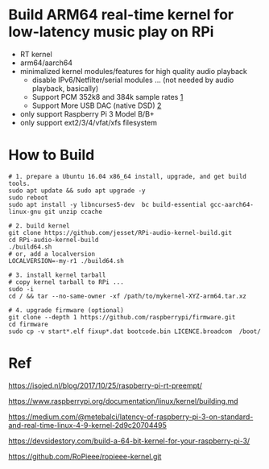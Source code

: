 # Build ARM64 real-time kernel for low-latency music play on RPi

- RT kernel
- arm64/aarch64
- minimalized kernel modules/features for high quality audio playback
    * disable IPv6/Netfilter/serial modules ... (not needed by audio playback, basically)
    * Support PCM 352k8 and 384k sample rates [1]
    * Support More USB DAC (native DSD) [2]
- only support Raspberry Pi 3 Model B/B+
- only support ext2/3/4/vfat/xfs filesystem

# How to Build

    # 1. prepare a Ubuntu 16.04 x86_64 install, upgrade, and get build tools.
    sudo apt update && sudo apt upgrade -y
    sudo reboot
    sudo apt install -y libncurses5-dev  bc build-essential gcc-aarch64-linux-gnu git unzip ccache

    # 2. build kernel
    git clone https://github.com/jesset/RPi-audio-kernel-build.git
    cd RPi-audio-kernel-build
    ./build64.sh
    # or, add a localversion
    LOCALVERSION=-my-r1 ./build64.sh

    # 3. install kernel tarball
    # copy kernel tarball to RPi ...
    sudo -i
    cd / && tar --no-same-owner -xf /path/to/mykernel-XYZ-arm64.tar.xz

    # 4. upgrade firmware (optional)
    git clone --depth 1 https://github.com/raspberrypi/firmware.git
    cd firmware
    sudo cp -v start*.elf fixup*.dat bootcode.bin LICENCE.broadcom  /boot/


# Ref

https://isojed.nl/blog/2017/10/25/raspberry-pi-rt-preempt/

https://www.raspberrypi.org/documentation/linux/kernel/building.md

https://medium.com/@metebalci/latency-of-raspberry-pi-3-on-standard-and-real-time-linux-4-9-kernel-2d9c20704495

https://devsidestory.com/build-a-64-bit-kernel-for-your-raspberry-pi-3/

https://github.com/RoPieee/ropieee-kernel.git

[1]: https://github.com/DigitalDreamtimeLtd/linux/commit/6224bb2a856146111815a1215732cad18df1d016.patch

[2]: https://github.com/RoPieee/ropieee-kernel/blob/master/usb-dsd-quirks.patch
